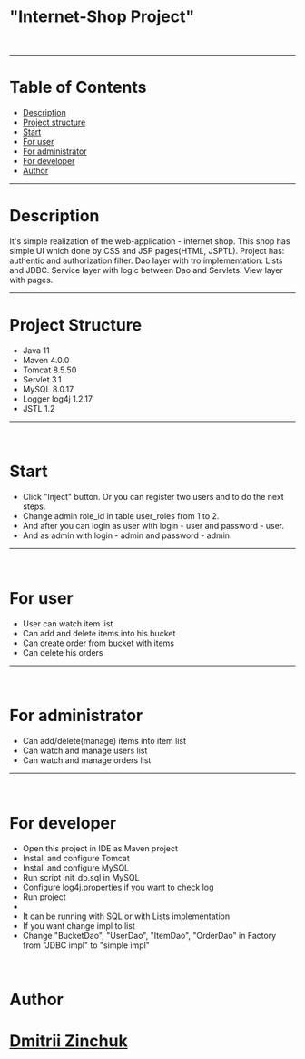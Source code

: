 <h1>"Internet-Shop Project"</h1>
<br><hr>

# Table of Contents
* [Description](#Description)
* [Project structure](#Structure)
* [Start](#Start)
* [For user](#User)
* [For administrator](#Admin)
* [For developer](#Developer)
* [Author](#Author)
<hr>

# <a name="Description"></a>Description
It's simple realization of the web-application - internet shop.
This shop has simple UI which done by CSS and JSP pages(HTML, JSPTL).
Project has: authentic and authorization filter.
Dao layer with tro implementation: Lists and JDBC.
Service layer with logic between Dao and Servlets.
View layer with pages.
<hr>

# <a name="Structure"></a>Project Structure
* Java 11
* Maven 4.0.0
* Tomcat 8.5.50
* Servlet 3.1
* MySQL 8.0.17
* Logger log4j 1.2.17
* JSTL 1.2
<hr>
<br>

# <a name="Start"></a>Start
* Click "Inject" button. Or you can register two users and to do the next steps.
* Change admin role_id in table user_roles from 1 to 2.
* And after you can login as user with login - user and password - user.
* And as admin with login - admin and password - admin.
<hr>
<br>

# <a name="User"></a>For user
* User can watch item list</h5>
* Can add and delete items into his bucket</h5>
* Can create order from bucket with items</h5>
* Can delete his orders</h5>
<hr>
<br>

# <a name="Admin"></a>For administrator
* Can add/delete(manage) items into item list</h5>
* Can watch and manage users list</h5>
* Can watch and manage orders list</h5>
<hr>
<br>

# <a name="Developer"></a>For developer
* Open this project in IDE as Maven project
* Install and configure Tomcat
* Install and configure MySQL
* Run script init_db.sql in MySQL
* Configure log4j.properties if you want to check log
* Run project
*
* It can be running with SQL or with Lists implementation
* If you want change impl to list
* Change "BucketDao", "UserDao", "ItemDao", "OrderDao" in Factory from "JDBC impl" to "simple impl"
<br>

# Author
# [Dmitrii Zinchuk](https://github.com/DDemoNZ)